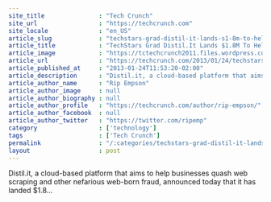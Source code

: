 ```yaml
---
site_title               : "Tech Crunch"
site_url                 : "https://techcrunch.com"
site_locale              : "en_US"
article_slug             : "techstars-grad-distil-it-lands-s1-8m-to-help-your-business-put-a-stop-to-bots-web-scraping-content-theft"
article_title            : "TechStars Grad Distil.It Lands $1.8M To Help Your Business Put A Stop To Bots, Web Scraping & Content Theft"
article_image            : "https://tctechcrunch2011.files.wordpress.com/2013/01/106_distil_300ppp.jpg?w=764&h=400&crop=1"
article_url              : "https://techcrunch.com/2013/01/24/techstars-grad-distil-it-lands-1-8m-to-help-your-business-put-a-stop-to-bots-web-scraping-content-theft/"
article_published_at     : "2013-01-24T11:53:20-02:00"
article_description      : "Distil.it, a cloud-based platform that aims to help businesses quash web scraping and other nefarious web-born fraud, announced today that it has landed $1.8..."
article_author_name      : "Rip Empson"
article_author_image     : null
article_author_biography : null
article_author_profile   : "https://techcrunch.com/author/rip-empson/"
article_author_facebook  : null
article_author_twitter   : "https://twitter.com/ripemp"
category                 : ['technology']
tags                     : ['Tech Crunch']
permalink                : "/:categories/techstars-grad-distil-it-lands-s1-8m-to-help-your-business-put-a-stop-to-bots-web-scraping-content-theft/"
layout                   : post
---
```


Distil.it, a cloud-based platform that aims to help businesses quash web scraping and other nefarious web-born fraud, announced today that it has landed $1.8...
